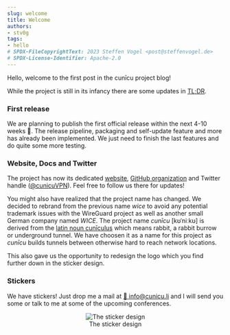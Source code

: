 ```yaml
---
slug: welcome
title: Welcome
authors:
- stv0g
tags:
- hello
# SPDX-FileCopyrightText: 2023 Steffen Vogel <post@steffenvogel.de>
# SPDX-License-Identifier: Apache-2.0
---
```


Hello, welcome to the first post in the cunīcu project blog!

While the project is still in its infancy there are some updates in [TL;DR](https://en.wikipedia.org/wiki/TL;DR).

### First release

We are planning to publish the first official release within the next 4-10 weeks 🎉.
The release pipeline, packaging and self-update feature and more has already been implemented.
We just need to finish the last features and do quite some more testing.

### Website, Docs and Twitter

The project has now its dedicated [website](https://cunicu.li), [GitHub organization](https://github.com/cunicu) and Twitter handle ([@cunicuVPN](https://twitter.com/cunicuVPN)).
Feel free to follow us there for updates!

You might also have realized that the project name has changed. We decided to rebrand from the previous name _wice_ to avoid any potential trademark issues with the WireGuard project as well as another small German company named _WICE_.
The project name _cunīcu_ \[kʊˈniːkʊ\] is derived from the [latin noun cunīculus](https://en.wiktionary.org/wiki/cuniculus#Latin) which means rabbit, a rabbit burrow or underground tunnel. We have choosen it as a name for this project as _cunīcu_ builds tunnels between otherwise hard to reach network locations.

This also gave us the opportunity to redesign the logo which you find further down in the sticker design.


### Stickers

We have stickers! Just drop me a mail at [📧 info@cunicu.li](mailto:info@cunicu.li) and I will send you some or talk to me at some of the upcoming conferences.

<figure>
    <center>
        <img src="/img/cunicu_sticker.svg" alt="The sticker design" style={{transform: "rotate(270deg)"}} />
        <figcaption>The sticker design</figcaption>
    </center>
</figure>
